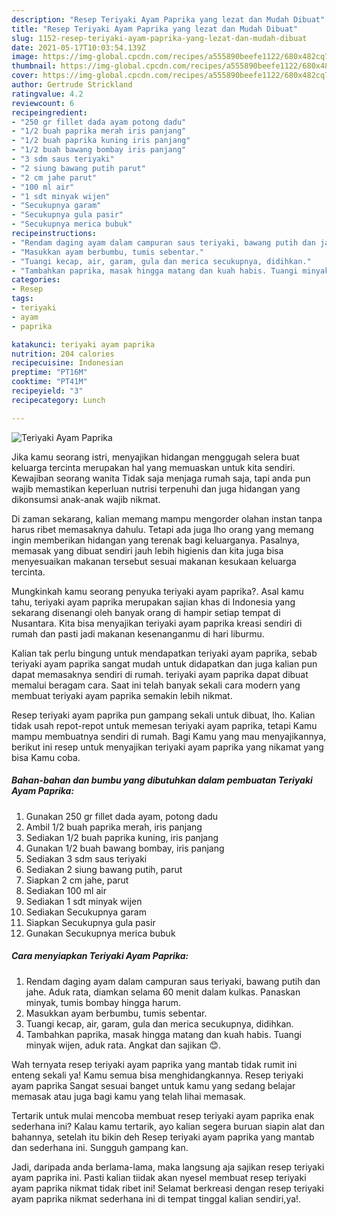 ```yaml
---
description: "Resep Teriyaki Ayam Paprika yang lezat dan Mudah Dibuat"
title: "Resep Teriyaki Ayam Paprika yang lezat dan Mudah Dibuat"
slug: 1152-resep-teriyaki-ayam-paprika-yang-lezat-dan-mudah-dibuat
date: 2021-05-17T10:03:54.139Z
image: https://img-global.cpcdn.com/recipes/a555890beefe1122/680x482cq70/teriyaki-ayam-paprika-foto-resep-utama.jpg
thumbnail: https://img-global.cpcdn.com/recipes/a555890beefe1122/680x482cq70/teriyaki-ayam-paprika-foto-resep-utama.jpg
cover: https://img-global.cpcdn.com/recipes/a555890beefe1122/680x482cq70/teriyaki-ayam-paprika-foto-resep-utama.jpg
author: Gertrude Strickland
ratingvalue: 4.2
reviewcount: 6
recipeingredient:
- "250 gr fillet dada ayam potong dadu"
- "1/2 buah paprika merah iris panjang"
- "1/2 buah paprika kuning iris panjang"
- "1/2 buah bawang bombay iris panjang"
- "3 sdm saus teriyaki"
- "2 siung bawang putih parut"
- "2 cm jahe parut"
- "100 ml air"
- "1 sdt minyak wijen"
- "Secukupnya garam"
- "Secukupnya gula pasir"
- "Secukupnya merica bubuk"
recipeinstructions:
- "Rendam daging ayam dalam campuran saus teriyaki, bawang putih dan jahe. Aduk rata, diamkan selama 60 menit dalam kulkas. Panaskan minyak, tumis bombay hingga harum."
- "Masukkan ayam berbumbu, tumis sebentar."
- "Tuangi kecap, air, garam, gula dan merica secukupnya, didihkan."
- "Tambahkan paprika, masak hingga matang dan kuah habis. Tuangi minyak wijen, aduk rata. Angkat dan sajikan 😊."
categories:
- Resep
tags:
- teriyaki
- ayam
- paprika

katakunci: teriyaki ayam paprika 
nutrition: 204 calories
recipecuisine: Indonesian
preptime: "PT16M"
cooktime: "PT41M"
recipeyield: "3"
recipecategory: Lunch

---
```



![Teriyaki Ayam Paprika](https://img-global.cpcdn.com/recipes/a555890beefe1122/680x482cq70/teriyaki-ayam-paprika-foto-resep-utama.jpg)

Jika kamu seorang istri, menyajikan hidangan menggugah selera buat keluarga tercinta merupakan hal yang memuaskan untuk kita sendiri. Kewajiban seorang  wanita Tidak saja menjaga rumah saja, tapi anda pun wajib memastikan keperluan nutrisi terpenuhi dan juga hidangan yang dikonsumsi anak-anak wajib nikmat.

Di zaman  sekarang, kalian memang mampu mengorder olahan instan tanpa harus ribet memasaknya dahulu. Tetapi ada juga lho orang yang memang ingin memberikan hidangan yang terenak bagi keluarganya. Pasalnya, memasak yang dibuat sendiri jauh lebih higienis dan kita juga bisa menyesuaikan makanan tersebut sesuai makanan kesukaan keluarga tercinta. 



Mungkinkah kamu seorang penyuka teriyaki ayam paprika?. Asal kamu tahu, teriyaki ayam paprika merupakan sajian khas di Indonesia yang sekarang disenangi oleh banyak orang di hampir setiap tempat di Nusantara. Kita bisa menyajikan teriyaki ayam paprika kreasi sendiri di rumah dan pasti jadi makanan kesenanganmu di hari liburmu.

Kalian tak perlu bingung untuk mendapatkan teriyaki ayam paprika, sebab teriyaki ayam paprika sangat mudah untuk didapatkan dan juga kalian pun dapat memasaknya sendiri di rumah. teriyaki ayam paprika dapat dibuat memalui beragam cara. Saat ini telah banyak sekali cara modern yang membuat teriyaki ayam paprika semakin lebih nikmat.

Resep teriyaki ayam paprika pun gampang sekali untuk dibuat, lho. Kalian tidak usah repot-repot untuk memesan teriyaki ayam paprika, tetapi Kamu mampu membuatnya sendiri di rumah. Bagi Kamu yang mau menyajikannya, berikut ini resep untuk menyajikan teriyaki ayam paprika yang nikamat yang bisa Kamu coba.

<!--inarticleads1-->

##### Bahan-bahan dan bumbu yang dibutuhkan dalam pembuatan Teriyaki Ayam Paprika:

1. Gunakan 250 gr fillet dada ayam, potong dadu
1. Ambil 1/2 buah paprika merah, iris panjang
1. Sediakan 1/2 buah paprika kuning, iris panjang
1. Gunakan 1/2 buah bawang bombay, iris panjang
1. Sediakan 3 sdm saus teriyaki
1. Sediakan 2 siung bawang putih, parut
1. Siapkan 2 cm jahe, parut
1. Sediakan 100 ml air
1. Sediakan 1 sdt minyak wijen
1. Sediakan Secukupnya garam
1. Siapkan Secukupnya gula pasir
1. Gunakan Secukupnya merica bubuk




<!--inarticleads2-->

##### Cara menyiapkan Teriyaki Ayam Paprika:

1. Rendam daging ayam dalam campuran saus teriyaki, bawang putih dan jahe. Aduk rata, diamkan selama 60 menit dalam kulkas. Panaskan minyak, tumis bombay hingga harum.
1. Masukkan ayam berbumbu, tumis sebentar.
1. Tuangi kecap, air, garam, gula dan merica secukupnya, didihkan.
1. Tambahkan paprika, masak hingga matang dan kuah habis. Tuangi minyak wijen, aduk rata. Angkat dan sajikan 😊.




Wah ternyata resep teriyaki ayam paprika yang mantab tidak rumit ini enteng sekali ya! Kamu semua bisa menghidangkannya. Resep teriyaki ayam paprika Sangat sesuai banget untuk kamu yang sedang belajar memasak atau juga bagi kamu yang telah lihai memasak.

Tertarik untuk mulai mencoba membuat resep teriyaki ayam paprika enak sederhana ini? Kalau kamu tertarik, ayo kalian segera buruan siapin alat dan bahannya, setelah itu bikin deh Resep teriyaki ayam paprika yang mantab dan sederhana ini. Sungguh gampang kan. 

Jadi, daripada anda berlama-lama, maka langsung aja sajikan resep teriyaki ayam paprika ini. Pasti kalian tiidak akan nyesel membuat resep teriyaki ayam paprika nikmat tidak ribet ini! Selamat berkreasi dengan resep teriyaki ayam paprika nikmat sederhana ini di tempat tinggal kalian sendiri,ya!.

